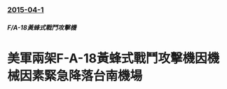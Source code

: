 ### [2015-04-1](/zh/news/2015/04/1/index.md)

##### F/A-18黃蜂式戰鬥攻擊機
# 美軍兩架F-A-18黃蜂式戰鬥攻擊機因機械因素緊急降落台南機場



